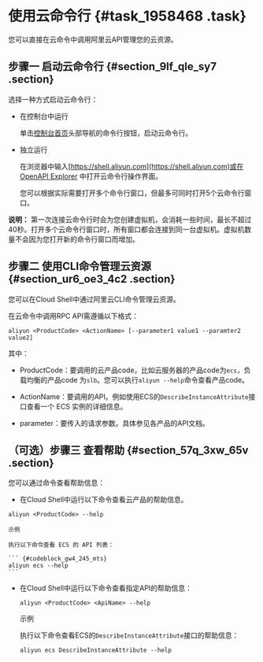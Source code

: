 # 使用云命令行 {#task_1958468 .task}

您可以直接在云命令中调用阿里云API管理您的云资源。

## 步骤一 启动云命令行 {#section_9lf_qle_sy7 .section}

选择一种方式启动云命令行：

-   在控制台中运行

    单击[控制台首页](https://home.console.aliyun.com/new?cloudshell=true)头部导航的命令行按钮，启动云命令行。

-   独立运行

    在浏览器中输入[https://shell.aliyun.com](https://shell.aliyun.com)或在 [OpenAPI Explorer](https://pre-api.aliyun.com/new#/cli) 中打开云命令行操作界面。

    您可以根据实际需要打开多个命令行窗口，但最多可同时打开5个云命令行窗口。


**说明：** 第一次连接云命令行时会为您创建虚拟机，会消耗一些时间，最长不超过40秒。打开多个云命令行窗口时，所有窗口都会连接到同一台虚拟机。虚拟机数量不会因为您打开新的命令行窗口而增加。

## 步骤二 使用CLI命令管理云资源 {#section_ur6_oe3_4c2 .section}

您可以在Cloud Shell中通过阿里云CLI命令管理云资源。

在云命令中调用RPC API需遵循以下格式：

``` {#codeblock_az6_lsn_btd .language-css}
aliyun <ProductCode> <ActionName> [--parameter1 value1 --paramter2 value2]
```

其中：

-   ProductCode：要调用的云产品code，比如云服务器的产品code为`ecs`，负载均衡的产品code 为`slb`。您可以执行`aliyun --help`命令查看产品code。

-   ActionName：要调用的API。例如使用ECS的`DescribeInstanceAttribute`接口查看一个 ECS 实例的详细信息。

-   parameter：要传入的请求参数。具体参见各产品的API文档。


## （可选）步骤三 查看帮助 {#section_57q_3xw_65v .section}

您可以通过命令查看帮助信息：

-   在Cloud Shell中运行以下命令查看云产品的帮助信息。

``` {#codeblock_bqz_vdj_r0h}
aliyun <ProductCode> --help
```

    示例

    执行以下命令查看 ECS 的 API 列表：

    ``` {#codeblock_gw4_245_mts}
    aliyun ecs --help
    ```

-   在Cloud Shell中运行以下命令查看指定API的帮助信息：

    ``` {#codeblock_yzp_gll_tts}
    aliyun <ProductCode> <ApiName> --help
    ```

    示例

    执行以下命令查看ECS的`DescribeInstanceAttribute`接口的帮助信息：

    ``` {#codeblock_j4z_nky_qtz}
    aliyun ecs DescribeInstanceAttribute --help
    ```


